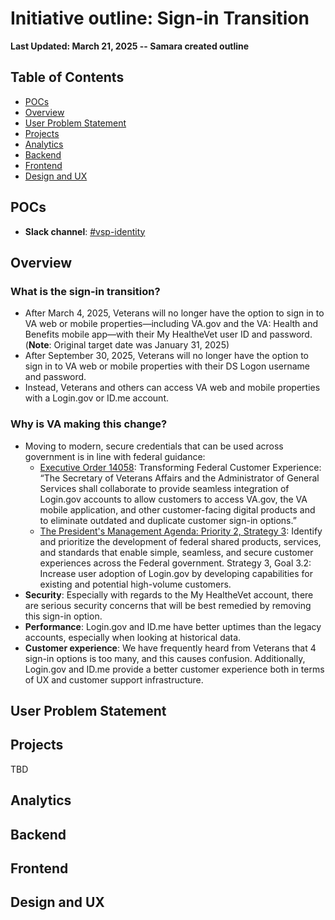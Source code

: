# Initiative outline: Sign-in Transition

**Last Updated: March 21, 2025 -- Samara created outline**
     
## Table of Contents

- [POCs](#pocs)
- [Overview](#overview)
- [User Problem Statement](#user-problem-statement)
- [Projects](#projects)
- [Analytics](#analytics)
- [Backend](#backend)
- [Frontend](#frontend)
- [Design and UX](#design-and-ux)


## POCs
- **Slack channel**: [#vsp-identity](https://dsva.slack.com/channels/vsp-identity)

## Overview

### What is the sign-in transition?

- After March 4, 2025, Veterans will no longer have the option to sign in to VA web or mobile properties—including VA.gov and the VA: Health and Benefits mobile app—with their My HealtheVet user ID and password.​ (**Note**: Original target date was January 31, 2025)
- After September 30, 2025, Veterans will no longer have the option to sign in to VA web or mobile properties with their DS Logon username and password.​
- Instead, Veterans and others can access VA web and mobile properties with a Login.gov or ID.me account.

### Why is VA making this change?

- Moving to modern, secure credentials that can be used across government is in line with federal guidance:
  - [Executive Order 14058](https://www.federalregister.gov/documents/2021/12/16/2021-27380/transforming-federal-customer-experience-and-service-delivery-to-rebuild-trust-in-government): Transforming Federal Customer Experience​: “The Secretary of Veterans Affairs and the Administrator of General Services shall collaborate to provide seamless integration of Login.gov accounts to allow customers to access VA.gov, the VA mobile application, and other customer-facing digital products and to eliminate outdated and duplicate customer sign-in options.”​
  - [The President's Management Agenda​: Priority 2, Strategy 3](https://bidenadministration.archives.performance.gov/pma/cx/): Identify and prioritize the development of federal shared products, services, and standards that enable simple, seamless, and secure customer experiences across the Federal government.​ Strategy 3, Goal 3.2: Increase user adoption of Login.gov by developing capabilities for existing and potential high-volume customers.
- **Security**: Especially with regards to the My HealtheVet account, there are serious security concerns that will be best remedied by removing this sign-in option.​
- **Performance**: Login.gov and ID.me have better uptimes than the legacy accounts, especially when looking at historical data.​
- **Customer experience**: We have frequently heard from Veterans that 4 sign-in options is too many, and this causes confusion. Additionally, Login.gov and ID.me provide a better customer experience both in terms of UX and customer support infrastructure. 

## User Problem Statement

## Projects

TBD

## Analytics

## Backend

## Frontend

## Design and UX

